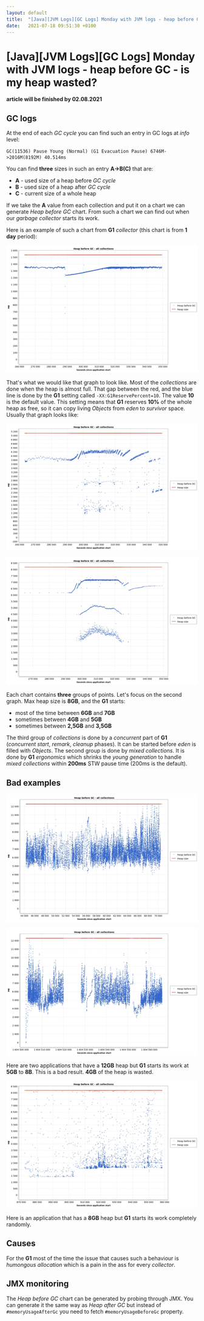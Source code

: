 ```yaml
---
layout: default
title:  "[Java][JVM Logs][GC Logs] Monday with JVM logs - heap before GC"
date:   2021-07-18 09:51:30 +0100
---
```


# [Java][JVM Logs][GC Logs] Monday with JVM logs - heap before GC - is my heap wasted?

**article will be finished by 02.08.2021**

## GC logs

At the end of each _GC cycle_ you can find such an entry in GC logs at _info_ level:

```
GC(11536) Pause Young (Normal) (G1 Evacuation Pause) 6746M->2016M(8192M) 40.514ms
```

You can find **three** sizes in such an entry **A->B(C)** that are:
* **A** - used size of a heap before _GC cycle_
* **B** - used size of a heap after _GC cycle_
* **C** - current size of a whole heap

If we take the **A** value from each collection and put it on a chart we can generate _Heap before GC_ chart. From such a chart we can find out when our
_garbage collector_ starts its work.

Here is an example of such a chart from **G1** _collector_ (this chart is from **1 day** period):

![alt text](/assets/monday-3/7.jpg "7")

That's what we would like that graph to look like. Most of the _collections_ are done when the heap is almost full. That gap 
between the red, and the blue line is done by the **G1** setting called ```-XX:G1ReservePercent=10```. The value **10** is the
default value. This setting means that **G1** reserves **10%** of the whole heap as free, so it can copy living _Objects_ from _eden_ to _survivor_ space. 
Usually that graph looks like:

![alt text](/assets/monday-3/3.jpg "3")

![alt text](/assets/monday-3/2.jpg "2")

Each chart contains **three** groups of points. Let's focus on the second graph. Max heap size is **8GB**, and the **G1** starts:
* most of the time between **6GB** and **7GB**
* sometimes between **4GB** and **5GB**
* sometimes between **2,5GB** and **3,5GB**

The third group of _collections_ is done by a _concurrent_ part of **G1** (_concurrent start_, _remark_, _cleanup_ phases). 
It can be started before _eden_ is filled with _Objects_. The second group
is done by _mixed collections_. It is done by **G1** _ergonomics_ which shrinks the _young generation_ to handle _mixed collections_ within
**200ms** STW pause time (200ms is the default).

## Bad examples

![alt text](/assets/monday-3/5.jpg "5")

![alt text](/assets/monday-3/4.jpg "4")

Here are two applications that have a **12GB** heap but **G1** starts its work at **5GB** to **8B**. This is a bad result. **4GB** of the heap is wasted.

![alt text](/assets/monday-3/1.jpg "1")

Here is an application that has a **8GB** heap but **G1** starts its work completely randomly.

## Causes

For the **G1** most of the time the issue that causes such a behaviour is _humongous allocation_ which is a pain in the ass for every _collector_.

## JMX monitoring

The _Heap before GC_ chart can be generated by probing through JMX. You can generate it the same way as _Heap after GC_ but instead of
```#memoryUsageAfterGc``` you need to fetch ```#memoryUsageBeforeGc``` property. 






